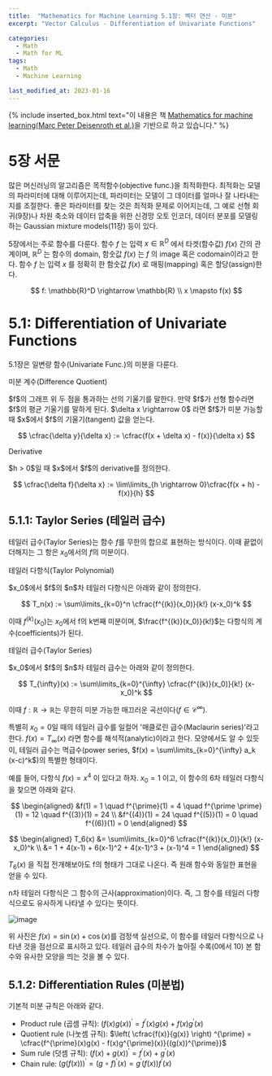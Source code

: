 ```yaml
---
title:  "Mathematics for Machine Learning 5.1장: 벡터 연산 - 미분"
excerpt: "Vector Calculus - Differentiation of Univariate Functions"

categories:
  - Math
  - Math for ML
tags:
  - Math
  - Machine Learning

last_modified_at: 2023-01-16
---
```


{% include inserted_box.html text="이 내용은 책 <a href='https://mml-book.github.io/book/mml-book.pdf'>Mathematics for machine learning(Marc Peter Deisenroth et al.)</a>을 기반으로 하고 있습니다." %}

# 5장 서문

많은 머신러닝의 알고리즘은 목적함수(objective func.)을 최적화한다. 최적화는 모델의 파라미터에 대해 이루어지는데, 파라미터는 모델이 그 데이터를 얼마나 잘 나타내는지를 조절한다. 좋은 파라미터를 찾는 것은 최적화 문제로 이어지는데, 그 예로 선형 회귀(9장)나 차원 축소와 데이터 압축을 위한 신경망 오토 인코더, 데이터 분포를 모델링하는 Gaussian mixture models(11장) 등이 있다.

5장에서는 주로 함수를 다룬다. 함수 $f$ 는 입력 $x \in \mathbb{R}^D$ 에서 타겟(함수값) $f(x)$ 간의 관계이며, $\mathbb{R}^D$ 는 함수의 domain, 함숫값 $f(x)$ 는 $f$ 의 image 혹은 codomain이라고 한다. 함수 $f$ 는 입력 $x$ 를 정확히 한 함숫값 $f(x)$ 로 매핑(mapping) 혹은 할당(assign)한다.

$$
f: \mathbb{R}^D \rightarrow \mathbb{R} \\
x \mapsto f(x)
$$

# 5.1: Differentiation of Univariate Functions

5.1장은 일변량 함수(Univariate Func.)의 미분을 다룬다.

<div id="def-box">
<div class="def-title">미분 계수(Difference Quotient)</div>
<p>
$f$의 그래프 위 두 점을 통과하는 선의 기울기를 말한다. 만약 $f$가 선형 함수라면 $f$의 평균 기울기를 말하게 된다. $\delta x \rightarrow 0$ 라면 $f$가 미분 가능할 때 $x$에서 $f$의 기울기(tangent) 값을 얻는다.

$$
\cfrac{\delta y}{\delta x} := \cfrac{f(x + \delta x) - f(x)}{\delta x}
$$
</p>
</div>


<div id="def-box">
<div class="def-title">Derivative</div>
<p>
$h > 0$일 때 $x$에서 $f$의 derivative를 정의한다. 

$$
\cfrac{\delta f}{\delta x} := \lim\limits_{h \rightarrow 0}\cfrac{f(x + h) - f(x)}{h}
$$
</p>
</div>


## 5.1.1: Taylor Series (테일러 급수)

테일러 급수(Taylor Series)는 함수 $f$를 무한의 합으로 표현하는 방식이다. 이때 끝없이 더해지는 그 항은 $x_0$에서의 $f$의 미분이다.

<div id="def-box">
<div class="def-title">테일러 다항식(Taylor Polynomial)</div>
<p>
$x_0$에서 $f$의 $n$차 테일러 다항식은 아래와 같이 정의한다.

$$
T_n(x) := \sum\limits_{k=0}^n \cfrac{f^{(k)}(x_0)}{k!} (x-x_0)^k
$$
</p>
</div>

이때 $f^{(k)}(x_0)$는 $x_0$에서 f의 k번째 미분이며, $\frac{f^{(k)}(x_0)}{k!}$는 다항식의 계수(coefficients)가 된다.

<div id="def-box">
<div class="def-title">테일러 급수(Taylor Series)</div>
<p>
$x_0$에서 $f$의 $n$차 테일러 급수는 아래와 같이 정의한다.

$$
T_{\infty}(x) := \sum\limits_{k=0}^{\infty} \cfrac{f^{(k)}(x_0)}{k!} (x-x_0)^k
$$
</p>
</div>

이때 $f: \mathbb{R} \rightarrow \mathbb{R}$는 무한히 미분 가능한 매끄러운 곡선이다($f \in \mathcal{C}^{\infty}$).

특별히 $x_0 = 0$일 때의 테일러 급수를 일컬어 '매클로린 급수(Maclaurin series)'라고 한다. $f(x) = T_{\infty}(x)$ 라면 함수를 해석적(analytic)이라고 한다. 모양에서도 알 수 있듯이, 테일러 급수는 멱급수(power series, $f(x) = \sum\limits_{k=0}^{\infty} a_k (x-c)^k$)의 특별한 형태이다.

예를 들어, 다항식 $f(x) = x^4$ 이 있다고 하자. $x_0 = 1$ 이고, 이 함수의 6차 테일러 다항식을 찾으면 아래와 같다.

$$
\begin{aligned}
&f(1) = 1 \quad f^{\prime}(1) = 4 \quad f^{\prime \prime}(1) = 12 \quad f^{(3)}(1) = 24 \\
&f^{(4)}(1) = 24 \quad f^{(5)}(1) = 0 \quad f^{(6)}(1) = 0
\end{aligned}
$$

$$
\begin{aligned}
T_6(x) &= \sum\limits_{k=0}^6 \cfrac{f^{(k)}(x_0)}{k!} (x-x_0)^k \\
&= 1 + 4(x-1) + 6(x-1)^2 + 4(x-1)^3 + (x-1)^4 = 1
\end{aligned}
$$

$T_6(x)$ 을 직접 전개해보아도 f의 형태가 그대로 나온다. 즉 원래 함수와 동일한 표현을 얻을 수 있다.

n차 테일러 다항식은 그 함수의 근사(approximation)이다. 즉, 그 함수를 테일러 다항식으로도 유사하게 나타낼 수 있다는 뜻이다.

![image](https://user-images.githubusercontent.com/69252153/212621119-c372741b-68d0-40a4-99ab-871bdc4abe53.png)

위 사진은 $f(x) = \sin(x) + \cos(x)$를 검정색 실선으로, 이 함수를 테일러 다항식으로 나타낸 것을 점선으로 표시하고 있다. 테일러 급수의 차수가 높아질 수록(0에서 10) 본 함수와 유사한 모양을 띄는 것을 볼 수 있다.


## 5.1.2: Differentiation Rules (미분법)

기본적 미분 규칙은 아래와 같다.

* Product rule (곱셈 규칙): $\left( f(x)g(x) \right)^{\prime} = f^{\prime}(x)g(x) + f(x)g^{\prime}(x)$
* Quotient rule (나눗셈 규칙): $\left( \cfrac{f(x)}{g(x)} \right) ^{\prime} = \cfrac{f^{\prime}(x)g(x) - f(x)g^{\prime}(x)}{(g(x))^{\prime}}$
* Sum rule (덧셈 규칙): $(f(x) + g(x))^{\prime} = f^{\prime}(x) + g^{\prime}(x)$
* Chain rule: $\left( g(f(x)) \right) ^{\prime} = (g \circ f)^{\prime} (x) = g^{\prime}(f(x))f^{\prime}(x)$